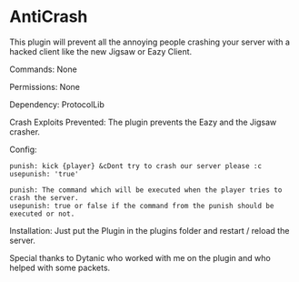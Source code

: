 # AntiCrash
This plugin will prevent all the annoying people crashing your server with a hacked client like the new Jigsaw or Eazy Client.

Commands:
None

Permissions:
None

Dependency:
ProtocolLib

Crash Exploits Prevented:
The plugin prevents the Eazy and the Jigsaw crasher.

Config:

    punish: kick {player} &cDont try to crash our server please :c
    usepunish: 'true'
    
    punish: The command which will be executed when the player tries to crash the server.
    usepunish: true or false if the command from the punish should be executed or not.

Installation:
Just put the Plugin in the plugins folder and restart / reload the server.

Special thanks to Dytanic who worked with me on the plugin and who helped with some packets.
